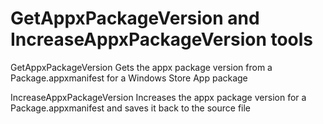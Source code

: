 # GetAppxPackageVersion and IncreaseAppxPackageVersion tools

GetAppxPackageVersion
Gets the appx package version from a Package.appxmanifest for a Windows Store App package

IncreaseAppxPackageVersion
Increases the appx package version for a Package.appxmanifest and saves it back to the source file
